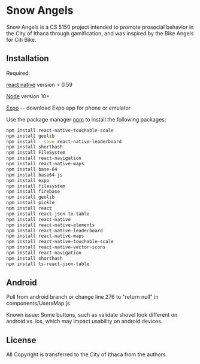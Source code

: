 # Snow Angels 

Snow Angels is a CS 5150 project intended to promote prosocial behavior in the City of Ithaca through gamification, and was inspired by the Bike Angels for Citi Bike.

## Installation

Required: 

[react native](https://facebook.github.io/react-native/docs/getting-started) version > 0.59 

[Node](https://nodejs.org/en/download/) version 10+ 

[Expo](https://docs.expo.io/versions/latest/introduction/installation/) -- download Expo app for phone or emulator 

Use the package manager [npm](https://pip.pypa.io/en/stable/) to install the following packages: 



```bash
npm install react-native-touchable-scale
npm install geolib
npm install --save react-native-leaderboard
npm install shorthash 
npm install FileSystem 
npm install react-navigation 
npm install react-native-maps 
npm install base-64
npm install base64-js
npm install expo
npm install filesystem
npm install firebase
npm install geolib
npm install pickle
npm install react
npm install react-json-to-table
npm install react-native
npm install react-native-elements
npm install react-native-leaderboard
npm install react-native-maps
npm install react-native-touchable-scale
npm install react-native-vector-icons
npm install react-navigation
npm install shorthash
npm install ts-react-json-table
```

## Android 

Pull from android branch or change line 276  to "return null" in components/UsersMap.js

Known issue: Some buttons, such as validate shovel look different on android vs. ios, which may impact usability on android devices. 

## License
All Copyright is transferred to the City of Ithaca from the authors. 
